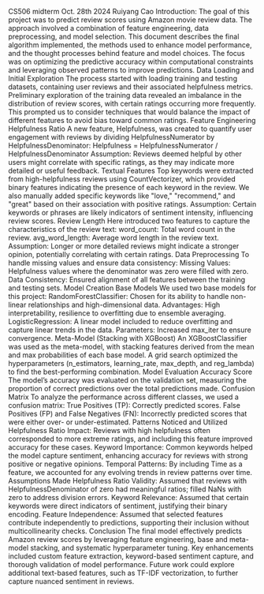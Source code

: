 CS506 midterm 
Oct. 28th 2024
Ruiyang Cao
Introduction:
The goal of this project was to predict review scores using Amazon movie review data. The approach involved a combination of feature engineering, data preprocessing, and model selection. This document describes the final algorithm implemented, the methods used to enhance model performance, and the thought processes behind feature and model choices. The focus was on optimizing the predictive accuracy within computational constraints and leveraging observed patterns to improve predictions.
Data Loading and Initial Exploration
The process started with loading training and testing datasets, containing user reviews and their associated helpfulness metrics. Preliminary exploration of the training data revealed an imbalance in the distribution of review scores, with certain ratings occurring more frequently. This prompted us to consider techniques that would balance the impact of different features to avoid bias toward common ratings.
Feature Engineering
Helpfulness Ratio
A new feature, Helpfulness, was created to quantify user engagement with reviews by dividing HelpfulnessNumerator by HelpfulnessDenominator:
Helpfulness = HelpfulnessNumerator / HelpfulnessDenominator
Assumption: Reviews deemed helpful by other users might correlate with specific ratings, as they may indicate more detailed or useful feedback.
Textual Features
Top keywords were extracted from high-helpfulness reviews using CountVectorizer, which provided binary features indicating the presence of each keyword in the review. We also manually added specific keywords like "love," "recommend," and "great" based on their association with positive ratings.
Assumption: Certain keywords or phrases are likely indicators of sentiment intensity, influencing review scores.
Review Length
Here introduced two features to capture the characteristics of the review text:
word_count: Total word count in the review.
avg_word_length: Average word length in the review text.
Assumption: Longer or more detailed reviews might indicate a stronger opinion, potentially correlating with certain ratings.
Data Preprocessing
To handle missing values and ensure data consistency:
Missing Values: Helpfulness values where the denominator was zero were filled with zero.
Data Consistency: Ensured alignment of all features between the training and testing sets.
Model Creation
Base Models
We used two base models for this project:
RandomForestClassifier: Chosen for its ability to handle non-linear relationships and high-dimensional data.
Advantages: High interpretability, resilience to overfitting due to ensemble averaging.
LogisticRegression: A linear model included to reduce overfitting and capture linear trends in the data.
Parameters: Increased max_iter to ensure convergence.
Meta-Model (Stacking with XGBoost)
An XGBoostClassifier was used as the meta-model, with stacking features derived from the mean and max probabilities of each base model. A grid search optimized the hyperparameters (n_estimators, learning_rate, max_depth, and reg_lambda) to find the best-performing combination.
Model Evaluation
Accuracy Score
The model’s accuracy was evaluated on the validation set, measuring the proportion of correct predictions over the total predictions made.
Confusion Matrix
To analyze the performance across different classes, we used a confusion matrix:
True Positives (TP): Correctly predicted scores.
False Positives (FP) and False Negatives (FN): Incorrectly predicted scores that were either over- or under-estimated.
Patterns Noticed and Utilized
Helpfulness Ratio Impact: Reviews with high helpfulness often corresponded to more extreme ratings, and including this feature improved accuracy for these cases.
Keyword Importance: Common keywords helped the model capture sentiment, enhancing accuracy for reviews with strong positive or negative opinions.
Temporal Patterns: By including Time as a feature, we accounted for any evolving trends in review patterns over time.
Assumptions Made
Helpfulness Ratio Validity: Assumed that reviews with HelpfulnessDenominator of zero had meaningful ratios; filled NaNs with zero to address division errors.
Keyword Relevance: Assumed that certain keywords were direct indicators of sentiment, justifying their binary encoding.
Feature Independence: Assumed that selected features contribute independently to predictions, supporting their inclusion without multicollinearity checks.
Conclusion
The final model effectively predicts Amazon review scores by leveraging feature engineering, base and meta-model stacking, and systematic hyperparameter tuning. Key enhancements included custom feature extraction, keyword-based sentiment capture, and thorough validation of model performance. Future work could explore additional text-based features, such as TF-IDF vectorization, to further capture nuanced sentiment in reviews.



